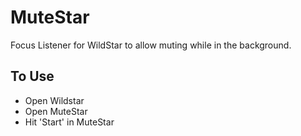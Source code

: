 MuteStar
========

Focus Listener for WildStar to allow muting while in the background.


To Use
--------
- Open Wildstar
- Open MuteStar
- Hit 'Start' in MuteStar
